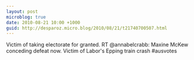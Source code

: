 ```yaml
---
layout: post
microblog: true
date: 2010-08-21 10:00 +1000
guid: http://desparoz.micro.blog/2010/08/21/t21740700507.html
---
```

Victim of taking electorate for granted. RT @annabelcrabb: Maxine McKew conceding defeat now. Victim of Labor's Epping train crash #ausvotes
